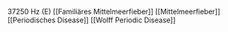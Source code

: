 37250 Hz (E)
[[Familiäres Mittelmeerfieber]]
[[Mittelmeerfieber]]
[[Periodisches Disease]]
[[Wolff Periodic Disease]]